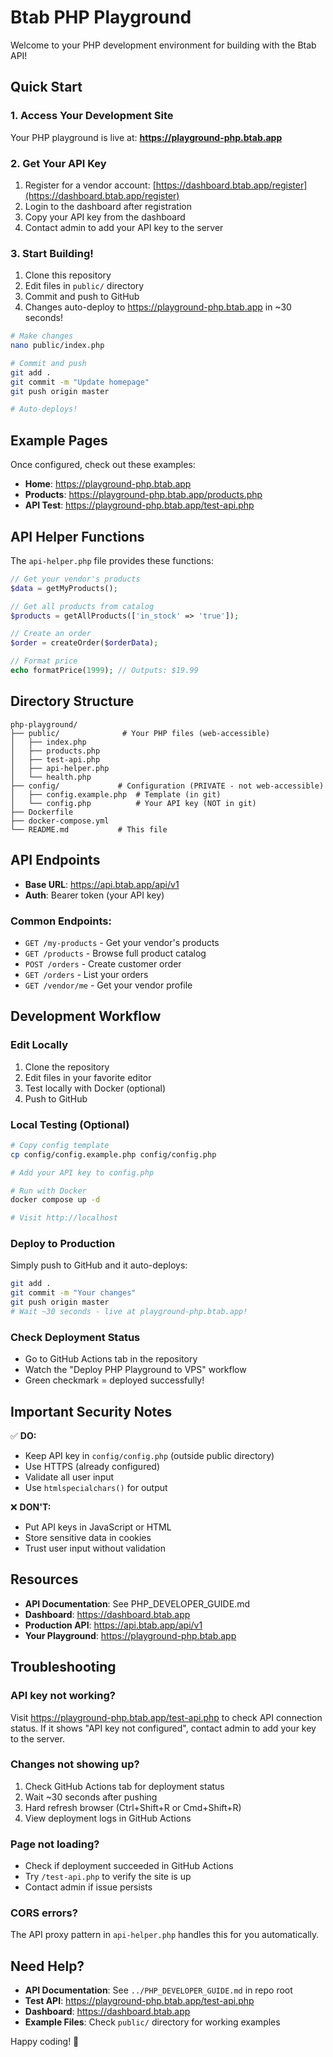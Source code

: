 # Btab PHP Playground

Welcome to your PHP development environment for building with the Btab API!

## Quick Start

### 1. Access Your Development Site
Your PHP playground is live at: **https://playground-php.btab.app**

### 2. Get Your API Key

1. Register for a vendor account: [https://dashboard.btab.app/register](https://dashboard.btab.app/register)
2. Login to the dashboard after registration
3. Copy your API key from the dashboard
4. Contact admin to add your API key to the server

### 3. Start Building!

1. Clone this repository
2. Edit files in `public/` directory
3. Commit and push to GitHub
4. Changes auto-deploy to https://playground-php.btab.app in ~30 seconds!

```bash
# Make changes
nano public/index.php

# Commit and push
git add .
git commit -m "Update homepage"
git push origin master

# Auto-deploys!
```

## Example Pages

Once configured, check out these examples:

- **Home**: https://playground-php.btab.app
- **Products**: https://playground-php.btab.app/products.php
- **API Test**: https://playground-php.btab.app/test-api.php

## API Helper Functions

The `api-helper.php` file provides these functions:

```php
// Get your vendor's products
$data = getMyProducts();

// Get all products from catalog
$products = getAllProducts(['in_stock' => 'true']);

// Create an order
$order = createOrder($orderData);

// Format price
echo formatPrice(1999); // Outputs: $19.99
```

## Directory Structure

```
php-playground/
├── public/              # Your PHP files (web-accessible)
│   ├── index.php
│   ├── products.php
│   ├── test-api.php
│   ├── api-helper.php
│   └── health.php
├── config/             # Configuration (PRIVATE - not web-accessible)
│   ├── config.example.php  # Template (in git)
│   └── config.php          # Your API key (NOT in git)
├── Dockerfile
├── docker-compose.yml
└── README.md           # This file
```

## API Endpoints

- **Base URL**: https://api.btab.app/api/v1
- **Auth**: Bearer token (your API key)

### Common Endpoints:

- `GET /my-products` - Get your vendor's products
- `GET /products` - Browse full product catalog
- `POST /orders` - Create customer order
- `GET /orders` - List your orders
- `GET /vendor/me` - Get your vendor profile

## Development Workflow

### Edit Locally

1. Clone the repository
2. Edit files in your favorite editor
3. Test locally with Docker (optional)
4. Push to GitHub

### Local Testing (Optional)

```bash
# Copy config template
cp config/config.example.php config/config.php

# Add your API key to config.php

# Run with Docker
docker compose up -d

# Visit http://localhost
```

### Deploy to Production

Simply push to GitHub and it auto-deploys:

```bash
git add .
git commit -m "Your changes"
git push origin master
# Wait ~30 seconds - live at playground-php.btab.app!
```

### Check Deployment Status

- Go to GitHub Actions tab in the repository
- Watch the "Deploy PHP Playground to VPS" workflow
- Green checkmark = deployed successfully!

## Important Security Notes

✅ **DO:**
- Keep API key in `config/config.php` (outside public directory)
- Use HTTPS (already configured)
- Validate all user input
- Use `htmlspecialchars()` for output

❌ **DON'T:**
- Put API keys in JavaScript or HTML
- Store sensitive data in cookies
- Trust user input without validation

## Resources

- **API Documentation**: See PHP_DEVELOPER_GUIDE.md
- **Dashboard**: https://dashboard.btab.app
- **Production API**: https://api.btab.app/api/v1
- **Your Playground**: https://playground-php.btab.app

## Troubleshooting

### API key not working?

Visit https://playground-php.btab.app/test-api.php to check API connection status. If it shows "API key not configured", contact admin to add your key to the server.

### Changes not showing up?

1. Check GitHub Actions tab for deployment status
2. Wait ~30 seconds after pushing
3. Hard refresh browser (Ctrl+Shift+R or Cmd+Shift+R)
4. View deployment logs in GitHub Actions

### Page not loading?

- Check if deployment succeeded in GitHub Actions
- Try `/test-api.php` to verify the site is up
- Contact admin if issue persists

### CORS errors?

The API proxy pattern in `api-helper.php` handles this for you automatically.

## Need Help?

- **API Documentation**: See `../PHP_DEVELOPER_GUIDE.md` in repo root
- **Test API**: https://playground-php.btab.app/test-api.php
- **Dashboard**: https://dashboard.btab.app
- **Example Files**: Check `public/` directory for working examples

Happy coding! 🚀
